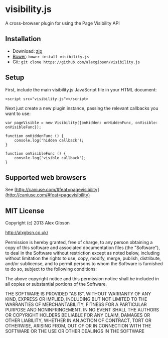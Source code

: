 visibility.js
=============

A cross-browser plugin for using the Page Visibility API

Installation
---------------------------------------

* Download: [zip](https://github.com/alexgibson/visibility.js/zipball/master)
* [Bower](https://github.com/twitter/bower/): `bower install visibility.js`
* Git: `git clone https://github.com/alexgibson/visibility.js`

Setup
---------

First, include the main visibility.js JavaScript file in your HTML document:

```
<script src="visibility.js"></script>
```

Next just create a new plugin instance, passing the relevant callbacks you want to use:

```
var pageVisible = new Visibility({onHidden: onHiddenFunc, onVisible: onVisibleFunc});

function onHiddenFunc () {
	console.log('hidden callback');
}

function onVisibleFunc () {
	console.log('visible callback');
}
```

Supported web browsers
---------------------------------------

See [http://caniuse.com/#feat=pagevisibility](http://caniuse.com/#feat=pagevisibility)
	
MIT License
---------------------------------------

Copyright (c) 2013 Alex Gibson

http://alxgbsn.co.uk/

Permission is hereby granted, free of charge, to any person obtaining a copy of this software and associated documentation files (the "Software"), to deal in the Software without restriction except as noted below, including without limitation the rights to use, copy, modify, merge, publish, distribute, and/or sublicense, and to permit persons to whom the Software is furnished to do so, subject to the following conditions:

The above copyright notice and this permission notice shall be included in all copies or substantial portions of the Software.

THE SOFTWARE IS PROVIDED "AS IS", WITHOUT WARRANTY OF ANY KIND, EXPRESS OR IMPLIED, INCLUDING BUT NOT LIMITED TO THE WARRANTIES OF MERCHANTABILITY, FITNESS FOR A PARTICULAR PURPOSE AND NONINFRINGEMENT. IN NO EVENT SHALL THE AUTHORS OR COPYRIGHT HOLDERS BE LIABLE FOR ANY CLAIM, DAMAGES OR OTHER LIABILITY, WHETHER IN AN ACTION OF CONTRACT, TORT OR OTHERWISE, ARISING FROM, OUT OF OR IN CONNECTION WITH THE SOFTWARE OR THE USE OR OTHER DEALINGS IN THE SOFTWARE
